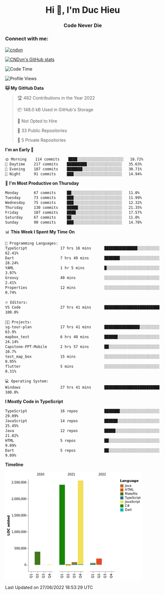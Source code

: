<h1 align="center">Hi 👋, I'm Duc Hieu</h1>
<h3 align="center">Code Never Die</h3>

<h3 align="left">Connect with me:</h3>
<p align="left">
<a href="https://linkedin.com/in/cndvn" target="blank"><img align="center" src="https://img.shields.io/badge/LinkedIn-0077B5?style=for-the-badge&logo=linkedin&logoColor=white" alt="cndvn"/></a>
<!--
<a href="https://fb.com/cnd.duchieu" target="blank"><img align="center" src="https://img.shields.io/badge/Facebook-1877F2?style=for-the-badge&logo=facebook&logoColor=white" alt="cnd.duchieu"/></a>
 -->
</p>

[![CNDvn's GitHub stats](https://github-readme-stats.vercel.app/api?username=cndvn)](https://github.com/anuraghazra/github-readme-stats)

<!--START_SECTION:waka-->
![Code Time](http://img.shields.io/badge/Code%20Time-0%20secs-blue)

![Profile Views](http://img.shields.io/badge/Profile%20Views-1-blue)

**🐱 My GitHub Data** 

> 🏆 482 Contributions in the Year 2022
 > 
> 📦 148.0 kB Used in GitHub's Storage 
 > 
> 🚫 Not Opted to Hire
 > 
> 📜 33 Public Repositories 
 > 
> 🔑 5 Private Repositories  
 > 
**I'm an Early 🐤** 

```text
🌞 Morning    114 commits    ████░░░░░░░░░░░░░░░░░░░░░   18.72% 
🌆 Daytime    217 commits    █████████░░░░░░░░░░░░░░░░   35.63% 
🌃 Evening    187 commits    ███████░░░░░░░░░░░░░░░░░░   30.71% 
🌙 Night      91 commits     ███░░░░░░░░░░░░░░░░░░░░░░   14.94%

```
📅 **I'm Most Productive on Thursday** 

```text
Monday       67 commits     ██░░░░░░░░░░░░░░░░░░░░░░░   11.0% 
Tuesday      73 commits     ███░░░░░░░░░░░░░░░░░░░░░░   11.99% 
Wednesday    75 commits     ███░░░░░░░░░░░░░░░░░░░░░░   12.32% 
Thursday     130 commits    █████░░░░░░░░░░░░░░░░░░░░   21.35% 
Friday       107 commits    ████░░░░░░░░░░░░░░░░░░░░░   17.57% 
Saturday     67 commits     ██░░░░░░░░░░░░░░░░░░░░░░░   11.0% 
Sunday       90 commits     ███░░░░░░░░░░░░░░░░░░░░░░   14.78%

```


📊 **This Week I Spent My Time On** 

```text
💬 Programming Languages: 
TypeScript               17 hrs 16 mins      ███████████████░░░░░░░░░░   62.41% 
Dart                     7 hrs 49 mins       ███████░░░░░░░░░░░░░░░░░░   28.24% 
YAML                     1 hr 5 mins         █░░░░░░░░░░░░░░░░░░░░░░░░   3.97% 
Groovy                   40 mins             ░░░░░░░░░░░░░░░░░░░░░░░░░   2.41% 
Properties               12 mins             ░░░░░░░░░░░░░░░░░░░░░░░░░   0.74%

🔥 Editors: 
VS Code                  27 hrs 41 mins      █████████████████████████   100.0%

🐱‍💻 Projects: 
sg-tour-plan             17 hrs 41 mins      ████████████████░░░░░░░░░   63.9% 
mapbox_test              6 hrs 40 mins       ██████░░░░░░░░░░░░░░░░░░░   24.14% 
Capstone-FPT-Mobile      2 hrs 57 mins       ██░░░░░░░░░░░░░░░░░░░░░░░   10.7% 
test_map_box             15 mins             ░░░░░░░░░░░░░░░░░░░░░░░░░   0.95% 
flutter                  5 mins              ░░░░░░░░░░░░░░░░░░░░░░░░░   0.31%

💻 Operating System: 
Windows                  27 hrs 41 mins      █████████████████████████   100.0%

```

**I Mostly Code in TypeScript** 

```text
TypeScript               16 repos            ███████░░░░░░░░░░░░░░░░░░   29.09% 
JavaScript               14 repos            ██████░░░░░░░░░░░░░░░░░░░   25.45% 
Java                     12 repos            █████░░░░░░░░░░░░░░░░░░░░   21.82% 
HTML                     5 repos             ██░░░░░░░░░░░░░░░░░░░░░░░   9.09% 
Dart                     5 repos             ██░░░░░░░░░░░░░░░░░░░░░░░   9.09%

```


**Timeline**

![Chart not found](https://raw.githubusercontent.com/CNDvn/CNDvn/main/charts/bar_graph.png) 


 Last Updated on 27/06/2022 18:53:29 UTC
<!--END_SECTION:waka-->
